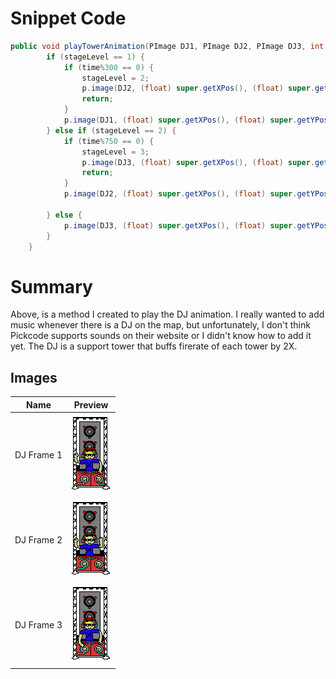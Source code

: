 
# Snippet Code
```java
public void playTowerAnimation(PImage DJ1, PImage DJ2, PImage DJ3, int time) {
        if (stageLevel == 1) {
            if (time%300 == 0) {
                stageLevel = 2;
                p.image(DJ2, (float) super.getXPos(), (float) super.getYPos());
                return;
            } 
            p.image(DJ1, (float) super.getXPos(), (float) super.getYPos());
        } else if (stageLevel == 2) {
            if (time%750 == 0) {
                stageLevel = 3;
                p.image(DJ3, (float) super.getXPos(), (float) super.getYPos());
                return;
            }
            p.image(DJ2, (float) super.getXPos(), (float) super.getYPos());
            
        } else {
            p.image(DJ3, (float) super.getXPos(), (float) super.getYPos());
        }
    }
```

# Summary
Above, is a method I created to play the DJ animation. I really wanted to add music whenever there is a DJ on the map, but unfortunately, I don't think Pickcode supports sounds on their website or I didn't know how to add it yet.
The DJ is a support tower that buffs firerate of each tower by 2X.
## Images

| Name             | Preview                          |
|------------------|----------------------------------|
| DJ Frame 1   | ![DJ Frame 1](DJ1.png)   |
| DJ Frame 2   | ![DJ Frame 2](DJ2.png)   |
| DJ Frame 3   | ![DJ Frame 3](DJ3.png)   |

